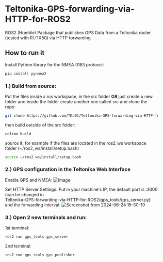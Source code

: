 # Teltonika-GPS-forwarding-via-HTTP-for-ROS2
ROS2 (Humble) Package that publishes GPS Data from a Teltonika router (tested with RUTX50) via HTTP forwarding


## How to run it

Install Python library for the NMEA 0183 protocol:
```bash
pip install pynmea2
```
### 1.) Build from source: 
Put the files inside a ros workspace, in the src folder **OR** just create a new folder and inside the folder create another one called src and clone the repo: 
```bash
git clone https://github.com/TKL01/Teltonika-GPS-forwarding-via-HTTP-for-ROS2.git
```
then build outside of the src folder:
```bash
colcon build 
```
source it, for example if the files are located in the ros2_ws workspace folder (~/ros2_ws/install/setup.bash)
```bash
source ~/ros2_ws/install/setup.bash
```
### 2.) GPS configuration in the Teltonika Web Interface 
Enable GPS and NMEA:
![image](https://github.com/TKL01/Teltonika-GPS-forwarding-via-HTTP-for-ROS2/assets/120031026/664553bd-0a30-4548-8cb5-aa9c5486c52c)

Set HTTP Server Settings. Put in your machine's IP, the default port is :3000 (can be changed in     
Teltonika-GPS-forwarding-via-HTTP-for-ROS2/gps_tools/gps_server.py) and the forwarding Interval:
![Screenshot from 2024-06-24 15-30-19](https://github.com/TKL01/Teltonika-GPS-forwarding-via-HTTP-for-ROS2/assets/120031026/73be206e-e723-4fb7-9888-8d424efe23a8)

### 3.) Open 2 new terminals and run:
1st terminal:
```bash
ros2 run gps_tools gps_server
```
2nd terminal:
```bash
ros2 run gps_tools gps_publisher
```
